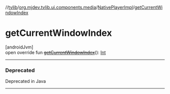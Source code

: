 //[tvlib](../../../index.md)/[org.mjdev.tvlib.ui.components.media](../index.md)/[NativePlayerImpl](index.md)/[getCurrentWindowIndex](get-current-window-index.md)

# getCurrentWindowIndex

[androidJvm]\
open override fun [~~getCurrentWindowIndex~~](get-current-window-index.md)(): [Int](https://kotlinlang.org/api/latest/jvm/stdlib/kotlin/-int/index.html)

---

### Deprecated

Deprecated in Java

---
